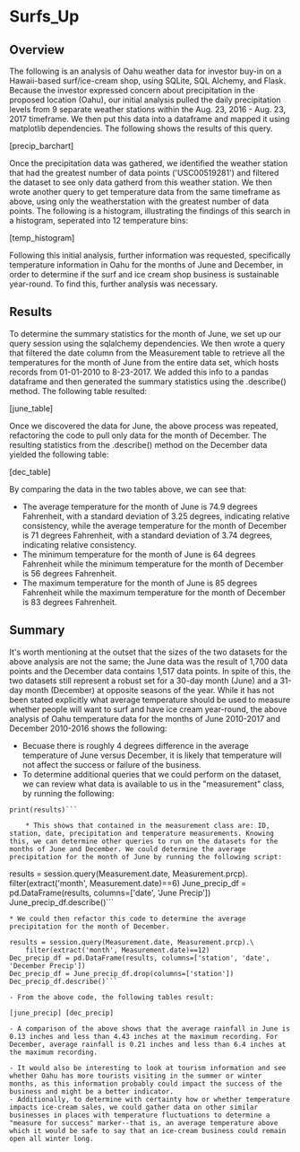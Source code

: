 # Surfs_Up
## Overview
The following is an analysis of Oahu weather data for investor buy-in on a Hawaii-based surf/ice-cream shop, using SQLite, SQL Alchemy, and Flask. Because the investor expressed concern about precipitation in the proposed location (Oahu), our initial analysis pulled the daily precipitation levels from 9 separate weather stations within the Aug. 23, 2016 - Aug. 23, 2017 timeframe. We then put this data into a dataframe and mapped it using matplotlib dependencies. The following shows the results of this query.

[precip_barchart]

Once the precipitation data was gathered, we identified the weather station that had the greatest number of data points ('USC00519281') and filtered the dataset to see only data gatherd from this weather station. We then wrote another query to get temperature data from the same timeframe as above, using only the weatherstation with the greatest number of data points. The following is a histogram, illustrating the findings of this search in a histogram, seperated into 12 temperature bins:

[temp_histogram]

Following this initial analysis, further information was requested, specifically temperature information in Oahu for the months of June and December, in order to determine if the surf and ice cream shop business is sustainable year-round. To find this, further analysis was necessary.

## Results
To determine the summary statistics for the month of June, we set up our query session using the sqlalchemy dependencies. We then wrote a query that filtered the date column from the Measurement table to retrieve all the temperatures for the month of June from the entire data set, which hosts records from 01-01-2010 to 8-23-2017. We added this info to a pandas dataframe and then generated the summary statistics using the .describe() method. The following table resulted:

[june_table]

Once we discovered the data for June, the above process was repeated, refactoring the code to pull only data for the month of December. The resulting statistics from the .describe() method on the December data yielded the following table:

[dec_table]

By comparing the data in the two tables above, we can see that:
- The average temperature for the month of June is 74.9 degrees Fahrenheit, with a standard deviation of 3.25 degrees, indicating relative consistency, while the average temperature for the month of December is 71 degrees Fahrenheit, with a standard deviation of 3.74 degrees, indicating relative consistency.
- The minimum temperature for the month of June is 64 degrees Fahrenheit while the minimum temperature for the month of December is 56 degrees Fahrenheit.
- The maximum temperature for the month of June is 85 degrees Fahrenheit while the maximum temperature for the month of December is 83 degrees Fahrenheit.

## Summary
It's worth mentioning at the outset that the sizes of the two datasets for the above analysis are not the same; the June data was the result of 1,700 data points and the December data contains 1,517 data points. In spite of this, the two datasets still represent a robust set for a 30-day month (June) and a 31-day month (December) at opposite seasons of the year. 
While it has not been stated explicitly what average temperature should be used to measure whether people will want to surf and have ice cream year-round, the above analysis of Oahu temperature data for the months of June 2010-2017 and December 2010-2016 shows the following:
- Becuase there is roughly 4 degrees difference in the average temperature of June versus December, it is likely that temperature will not affect the success or failure of the business.
- To determine additional queries that we could perform on the dataset, we can review what data is available to us in the "measurement" class, by running the following:
    
```results = session.query(Measurement)
print(results)```

    * This shows that contained in the measurement class are: ID, station, date, precipitation and temperature measurements. Knowing this, we can determine other queries to run on the datasets for the months of June and December. We could determine the average precipitation for the month of June by running the following script:

```
results = session.query(Measurement.date, Measurement.prcp).\
    filter(extract('month', Measurement.date)==6)
June_precip_df = pd.DataFrame(results, columns=['date', 'June Precip'])
June_precip_df.describe()```

    * We could then refactor this code to determine the average precipitation for the month of December. 

```
results = session.query(Measurement.date, Measurement.prcp).\
    filter(extract('month', Measurement.date)==12)
Dec_precip_df = pd.DataFrame(results, columns=['station', 'date', 'December Precip'])
Dec_precip_df = June_precip_df.drop(columns=['station'])
Dec_precip_df.describe()```

- From the above code, the following tables result:

[june_precip] [dec_precip]

- A comparison of the above shows that the average rainfall in June is 0.13 inches and less than 4.43 inches at the maximum recording. For December, average rainfall is 0.21 inches and less than 6.4 inches at the maximum recording.

- It would also be interesting to look at tourism information and see whether Oahu has more tourists visiting in the summer or winter months, as this information probably could impact the success of the business and might be a better indicator.
- Additionally, to determine with certainty how or whether temperature impacts ice-cream sales, we could gather data on other similar businesses in places with temperature fluctuations to determine a "measure for success" marker--that is, an average temperature above which it would be safe to say that an ice-cream business could remain open all winter long.
